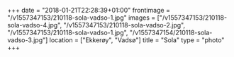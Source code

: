 +++
date = "2018-01-21T22:28:39+01:00"
frontimage = "/v1557347153/210118-sola-vadso-1.jpg"
images = ["/v1557347153/210118-sola-vadso-4.jpg", "/v1557347153/210118-sola-vadso-2.jpg", "/v1557347153/210118-sola-vadso-1.jpg", "/v1557347154/210118-sola-vadso-3.jpg"]
location = ["Ekkerøy", "Vadsø"]
title = "Sola"
type = "photo"
+++
